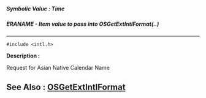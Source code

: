 ##### Symbolic Value : Time
##### ERANAME - Item value to pass into OSGetExtIntlFormat(..)
---
```
#include <intl.h>
```
**Description :**

Request for Asian Native Calendar Name

**See Also :**
[OSGetExtIntlFormat](/domino-c-api-docs/reference/Func/OSGetExtIntlFormat)
---

